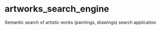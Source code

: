 # artworks_search_engine
Semantic search of artistic works (paintings, drawings) search application
